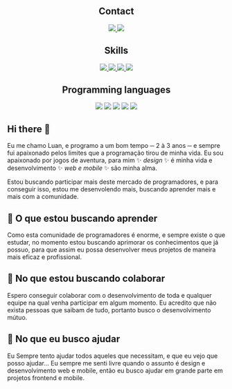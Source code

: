 <div align="center">

  <h2>Contact</h2>

  <p>
    <a href="https://www.instagram.com/luan.ferreira.n/">
      <img src="https://img.shields.io/badge/INSTAGRAM-%23E4405F?style=for-the-badge&logo=instagram&logoColor=fff"/>
    </a>
    <a href="https://www.linkedin.com/in/luan-ferreira-0a1364192/">
      <img src="https://img.shields.io/badge/LINKEDIN-%230077b5?&style=for-the-badge&logo=linkedin&logoColor=fff"/>
    </a>
  </p>

  <h2>Skills</h2>

  <p>
    <a href="https://pt-br.reactjs.org/">
      <img src="https://img.shields.io/badge/ReactJs-%230000CD?&style=for-the-badge&logo=React&logoColor=fff"/>
    </a>
    <a href="https://nodejs.org/en/">
      <img src="https://img.shields.io/badge/NEXTJS-%23000?&style=for-the-badge&logo=Next.js&logoColor=fff"/>
    </a>
    <a href="https://reactnative.dev">
      <img src="https://img.shields.io/badge/ReactNative-%2300BFFF?&style=for-the-badge&logo=React&logoColor=333"/>
    </a>
    <a href="https://nodejs.org/en/">
      <img src="https://img.shields.io/badge/NODEJS-%23?&style=for-the-badge&logo=Node.Js&logoColor=fff"/>
    </a>
  </p>

  <h2>Programming languages</h2>

  <p>
    <img src="https://img.shields.io/badge/javascript-%23F7DF1E.svg?&style=for-the-badge&logo=javascript&logoColor=black"/>
    <img src="https://img.shields.io/badge/typescript-%234169E1.svg?&style=for-the-badge&logo=typescript&logoColor=black"/>
    <img src="https://img.shields.io/badge/html-%23E34F26.svg?&style=for-the-badge&logo=html5&logoColor=black"/>
    <img src="https://img.shields.io/badge/css-%2300CED1.svg?&style=for-the-badge&logo=css3&logoColor=black"/>
    <img src="https://img.shields.io/badge/nestjs-%23E0234E.svg?&style=for-the-badge&logo=nestjs&logoColor=black"/>
  </p>

</div>

## Hi there 👋

Eu me chamo Luan, e programo a um bom tempo ─ 2 à 3 anos ─ e sempre fui apaixonado pelos limites que a programação tirou de minha vida. Eu sou apaixonado por jogos de aventura, para mim  ✨ _design_ ✨ é minha vida e desenvolvimento ✨ _web e mobile_ ✨ são minha alma.

Estou buscando participar mais deste mercado de programadores, e para conseguir isso, estou me desenvolendo mais, buscando aprender mais e mais com a comunidade.

##  :seedling: O que estou buscando aprender

Como esta comunidade de programadores é enorme, e sempre existe o que estudar, no momento estou buscando aprimorar os conhecimentos que já possuo, para que assim eu possa desenvolver meus projetos de maneira mais eficaz e profissional.

## :dancers: No que estou buscando colaborar

Espero conseguir colaborar com o desenvolvimento de toda e qualquer equipe na qual venha participar em algum momento. Eu acredito que não exista pessoas que saibam de tudo, portanto busco o desenvolvimento mútuo.

## :speech_balloon: No que eu busco ajudar

Eu Sempre tento ajudar todos aqueles que necessitam, e que eu vejo que posso ajudar... Eu sempre me senti livre quando o assunto é design e desenvolvimento web e mobile, então eu busco ajudar em grande parte em projetos frontend e mobile.

<!--
**luan4g/luan4g** is a ✨ _special_ ✨ repository because its `README.md` (this file) appears on your GitHub profile.

Here are some ideas to get you started:

- 🔭 I’m currently working on ...
- 🌱 I’m currently learning ...
- 👯 I’m looking to collaborate on ...
- 🤔 I’m looking for help with ...
- 💬 Ask me about ...
- 📫 How to reach me: ...
- 😄 Pronouns: ...
- ⚡ Fun fact: ...
-->
